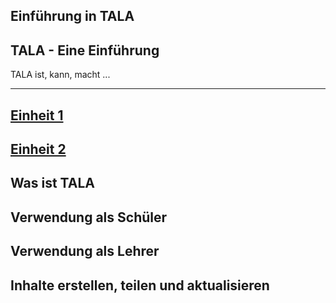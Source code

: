 Einführung in TALA
---
## TALA - Eine Einführung
TALA ist, kann, macht ...

---
## [Einheit 1](unit-1.md)
## [Einheit 2](unit-2.md)


## Was ist TALA

## Verwendung als Schüler

## Verwendung als Lehrer

## Inhalte erstellen, teilen und aktualisieren
